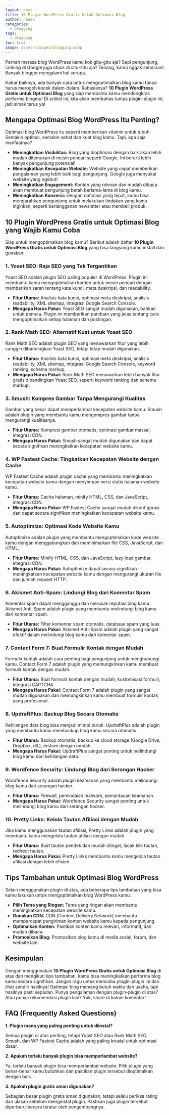 ```yaml
---
layout: post
title: 10 Plugin WordPress Gratis Untuk Optimasi Blog
author: nanda
categories:
  - blogging
tags:
  - blogging
toc: true
image: assets/images/blogging.webp
---
```



Pernah merasa blog WordPress kamu kok gitu-gitu aja? Sepi pengunjung, ranking di Google juga stuck di situ-situ aja? Tenang, kamu nggak sendirian! Banyak blogger mengalami hal serupa.

Kabar baiknya, ada banyak cara untuk mengoptimalkan blog kamu tanpa harus merogoh kocek dalam-dalam. Rahasianya? **10 Plugin WordPress Gratis untuk Optimasi Blog** yang siap membantu kamu mendongkrak performa blogmu! Di artikel ini, kita akan membahas tuntas plugin-plugin ini, jadi simak terus ya!

## Mengapa Optimasi Blog WordPress Itu Penting?

Optimasi blog WordPress itu seperti memberikan vitamin untuk tubuh. Semakin optimal, semakin sehat dan kuat blog kamu. Tapi, apa saja manfaatnya?

- **Meningkatkan Visibilitas:** Blog yang dioptimasi dengan baik akan lebih mudah ditemukan di mesin pencari seperti Google. Ini berarti lebih banyak pengunjung potensial!
- **Meningkatkan Kecepatan Website:** Website yang cepat memberikan pengalaman yang lebih baik bagi pengunjung. Google juga menyukai website yang ngebut!
- **Meningkatkan Engagement:** Konten yang relevan dan mudah dibaca akan membuat pengunjung betah berlama-lama di blog kamu.
- **Meningkatkan Konversi:** Dengan optimasi yang tepat, kamu bisa mengarahkan pengunjung untuk melakukan tindakan yang kamu inginkan, seperti berlangganan newsletter atau membeli produk.

## 10 Plugin WordPress Gratis untuk Optimasi Blog yang Wajib Kamu Coba

Siap untuk mengoptimalkan blog kamu? Berikut adalah daftar **10 Plugin WordPress Gratis untuk Optimasi Blog** yang bisa langsung kamu install dan gunakan:

### 1\. Yoast SEO: Raja SEO yang Tak Tergantikan

Yoast SEO adalah plugin SEO paling populer di WordPress. Plugin ini membantu kamu mengoptimalkan konten untuk mesin pencari dengan memberikan saran tentang kata kunci, meta deskripsi, dan readability.

- **Fitur Utama:** Analisis kata kunci, optimasi meta deskripsi, analisis readability, XML sitemap, integrasi Google Search Console.
- **Mengapa Harus Pakai:** Yoast SEO sangat mudah digunakan, bahkan untuk pemula. Plugin ini memberikan panduan yang jelas tentang cara mengoptimalkan setiap halaman dan postingan.

### 2\. Rank Math SEO: Alternatif Kuat untuk Yoast SEO

Rank Math SEO adalah plugin SEO yang menawarkan fitur yang lebih canggih dibandingkan Yoast SEO, tetapi tetap mudah digunakan.

- **Fitur Utama:** Analisis kata kunci, optimasi meta deskripsi, analisis readability, XML sitemap, integrasi Google Search Console, keyword ranking, schema markup.
- **Mengapa Harus Pakai:** Rank Math SEO menawarkan lebih banyak fitur gratis dibandingkan Yoast SEO, seperti keyword ranking dan schema markup.

### 3\. Smush: Kompres Gambar Tanpa Mengurangi Kualitas

Gambar yang besar dapat memperlambat kecepatan website kamu. Smush adalah plugin yang membantu kamu mengompres gambar tanpa mengurangi kualitasnya.

- **Fitur Utama:** Kompresi gambar otomatis, optimasi gambar massal, integrasi CDN.
- **Mengapa Harus Pakai:** Smush sangat mudah digunakan dan dapat secara signifikan meningkatkan kecepatan website kamu.

### 4\. WP Fastest Cache: Tingkatkan Kecepatan Website dengan Cache

WP Fastest Cache adalah plugin cache yang membantu meningkatkan kecepatan website kamu dengan menyimpan versi statis halaman website kamu.

- **Fitur Utama:** Cache halaman, minify HTML, CSS, dan JavaScript, integrasi CDN.
- **Mengapa Harus Pakai:** WP Fastest Cache sangat mudah dikonfigurasi dan dapat secara signifikan meningkatkan kecepatan website kamu.

### 5\. Autoptimize: Optimasi Kode Website Kamu

Autoptimize adalah plugin yang membantu mengoptimalkan kode website kamu dengan menggabungkan dan meminimalkan file CSS, JavaScript, dan HTML.

- **Fitur Utama:** Minify HTML, CSS, dan JavaScript, lazy load gambar, integrasi CDN.
- **Mengapa Harus Pakai:** Autoptimize dapat secara signifikan meningkatkan kecepatan website kamu dengan mengurangi ukuran file dan jumlah request HTTP.

### 6\. Akismet Anti-Spam: Lindungi Blog dari Komentar Spam

Komentar spam dapat mengganggu dan merusak reputasi blog kamu. Akismet Anti-Spam adalah plugin yang membantu melindungi blog kamu dari komentar spam.

- **Fitur Utama:** Filter komentar spam otomatis, database spam yang luas.
- **Mengapa Harus Pakai:** Akismet Anti-Spam adalah plugin yang sangat efektif dalam melindungi blog kamu dari komentar spam.

### 7\. Contact Form 7: Buat Formulir Kontak dengan Mudah

Formulir kontak adalah cara penting bagi pengunjung untuk menghubungi kamu. Contact Form 7 adalah plugin yang memungkinkan kamu membuat formulir kontak dengan mudah.

- **Fitur Utama:** Buat formulir kontak dengan mudah, kustomisasi formulir, integrasi CAPTCHA.
- **Mengapa Harus Pakai:** Contact Form 7 adalah plugin yang sangat mudah digunakan dan memungkinkan kamu membuat formulir kontak yang profesional.

### 8\. UpdraftPlus: Backup Blog Secara Otomatis

Kehilangan data blog bisa menjadi mimpi buruk. UpdraftPlus adalah plugin yang membantu kamu membackup blog kamu secara otomatis.

- **Fitur Utama:** Backup otomatis, backup ke cloud storage (Google Drive, Dropbox, dll.), restore dengan mudah.
- **Mengapa Harus Pakai:** UpdraftPlus sangat penting untuk melindungi blog kamu dari kehilangan data.

### 9\. Wordfence Security: Lindungi Blog dari Serangan Hacker

Wordfence Security adalah plugin keamanan yang membantu melindungi blog kamu dari serangan hacker.

- **Fitur Utama:** Firewall, pemindaian malware, pemantauan keamanan.
- **Mengapa Harus Pakai:** Wordfence Security sangat penting untuk melindungi blog kamu dari serangan hacker.

### 10\. Pretty Links: Kelola Tautan Afiliasi dengan Mudah

Jika kamu menggunakan tautan afiliasi, Pretty Links adalah plugin yang membantu kamu mengelola tautan afiliasi dengan mudah.

- **Fitur Utama:** Buat tautan pendek dan mudah diingat, lacak klik tautan, redirect tautan.
- **Mengapa Harus Pakai:** Pretty Links membantu kamu mengelola tautan afiliasi dengan lebih efisien.

## Tips Tambahan untuk Optimasi Blog WordPress

Selain menggunakan plugin di atas, ada beberapa tips tambahan yang bisa kamu lakukan untuk mengoptimalkan blog WordPress kamu:

- **Pilih Tema yang Ringan:** Tema yang ringan akan membantu meningkatkan kecepatan website kamu.
- **Gunakan CDN:** CDN (Content Delivery Network) membantu mempercepat pengiriman konten website kamu kepada pengunjung.
- **Optimalkan Konten:** Pastikan konten kamu relevan, informatif, dan mudah dibaca.
- **Promosikan Blog:** Promosikan blog kamu di media sosial, forum, dan website lain.

## Kesimpulan

Dengan menggunakan **10 Plugin WordPress Gratis untuk Optimasi Blog** di atas dan mengikuti tips tambahan, kamu bisa meningkatkan performa blog kamu secara signifikan. Jangan ragu untuk mencoba plugin-plugin ini dan lihat sendiri hasilnya! Optimasi blog memang butuh waktu dan usaha, tapi hasilnya pasti sepadan. Punya pengalaman dengan plugin-plugin di atas? Atau punya rekomendasi plugin lain? Yuk, share di kolom komentar!

## FAQ (Frequently Asked Questions)

**1\. Plugin mana yang paling penting untuk diinstal?**

Semua plugin di atas penting, tetapi Yoast SEO atau Rank Math SEO, Smush, dan WP Fastest Cache adalah yang paling krusial untuk optimasi dasar.

**2\. Apakah terlalu banyak plugin bisa memperlambat website?**

Ya, terlalu banyak plugin bisa memperlambat website. Pilih plugin yang benar-benar kamu butuhkan dan pastikan plugin tersebut dioptimalkan dengan baik.

**3\. Apakah plugin gratis aman digunakan?**

Sebagian besar plugin gratis aman digunakan, tetapi selalu periksa rating dan ulasan sebelum menginstal plugin. Pastikan juga plugin tersebut diperbarui secara teratur oleh pengembangnya.
